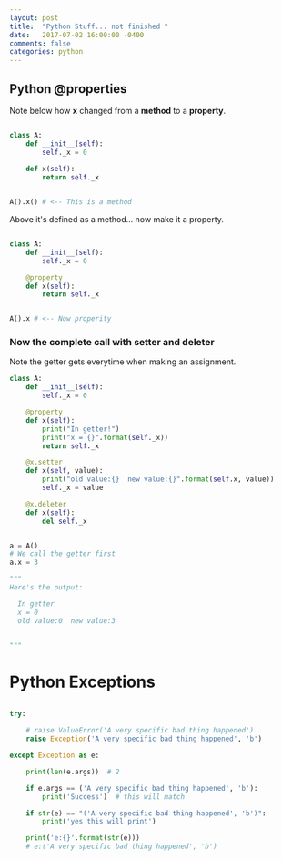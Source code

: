 ```yaml
---
layout: post
title:  "Python Stuff... not finished "
date:   2017-07-02 16:00:00 -0400 
comments: false
categories: python
---
```


## Python @properties

Note below how **x** changed from a **method** to a **property**.

```python

class A:
    def __init__(self):
        self._x = 0
	    
    def x(self):
        return self._x


A().x() # <-- This is a method

```        


Above it's defined as a method... now make it a property.

```python

class A:
    def __init__(self):
        self._x = 0

    @property
    def x(self):
        return self._x


A().x # <-- Now properity 

```        
    

### Now the complete call with setter and deleter

Note the getter gets everytime when making an assignment.


```python
class A:
    def __init__(self):
        self._x = 0

    @property
    def x(self):
        print("In getter!")
        print("x = {}".format(self._x))
        return self._x

    @x.setter
    def x(self, value):
        print("old value:{}  new value:{}".format(self.x, value))
    	self._x = value

    @x.deleter
    def x(self):
       	del self._x


a = A()
# We call the getter first
a.x = 3

"""
Here's the output:

  In getter
  x = 0
  old value:0  new value:3


"""


```




# Python Exceptions


```python

try:

    # raise ValueError('A very specific bad thing happened')
    raise Exception('A very specific bad thing happened', 'b')

except Exception as e:

    print(len(e.args))  # 2

    if e.args == ('A very specific bad thing happened', 'b'):
        print('Success')  # this will match

    if str(e) == "('A very specific bad thing happened', 'b')":
        print('yes this will print')

    print('e:{}'.format(str(e)))
    # e:('A very specific bad thing happened', 'b')



```












<div id="fb-root"></div>
<script>(function(d, s, id) {
  var js, fjs = d.getElementsByTagName(s)[0];
  if (d.getElementById(id)) return;
  js = d.createElement(s); js.id = id;
  js.src = "//connect.facebook.net/en_US/sdk.js#xfbml=1&version=v2.8&appId=671657696349259";
  fjs.parentNode.insertBefore(js, fjs);
}(document, 'script', 'facebook-jssdk'));</script>


<!--  Enter text below, if you want -->


<div class="fb-comments"  data-numposts="5"></div>






